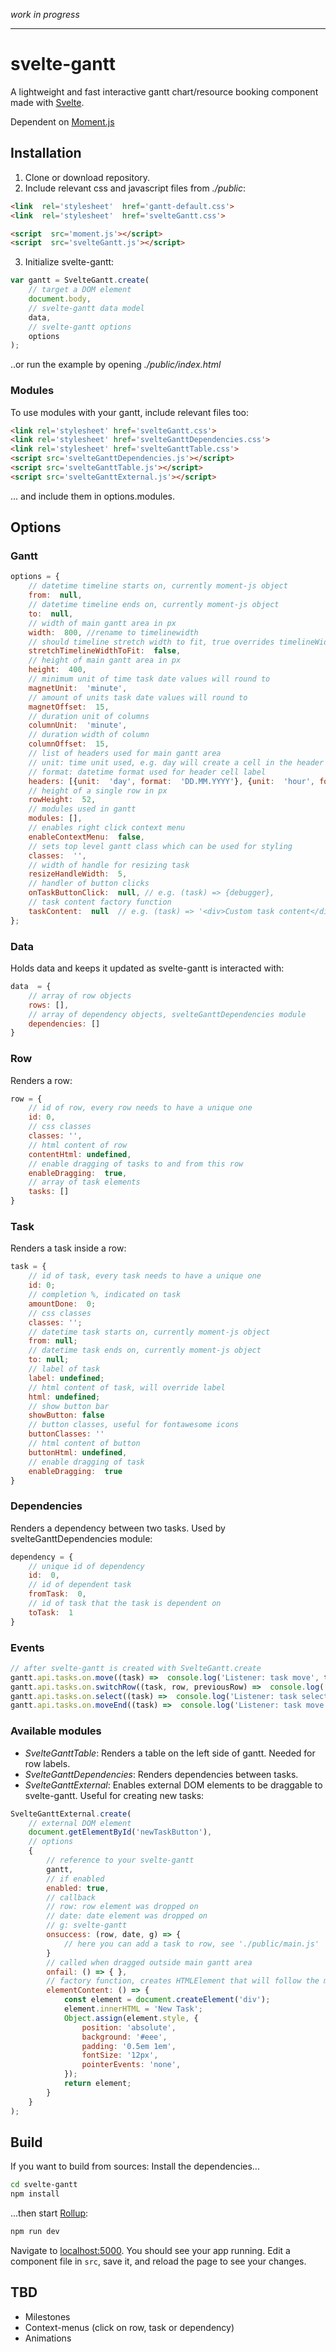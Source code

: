 
*work in progress*

---

# svelte-gantt
A lightweight and fast interactive gantt chart/resource booking component made with [Svelte](https://svelte.technology/).

Dependent on [Moment.js](https://momentjs.com/)

## Installation

 1. Clone or download repository.  
 2. Include relevant css and javascript
    files from *./public*:

```html
<link  rel='stylesheet'  href='gantt-default.css'>
<link  rel='stylesheet'  href='svelteGantt.css'>

<script  src='moment.js'></script>
<script  src='svelteGantt.js'></script>
```

 3. Initialize svelte-gantt:
```js
var gantt = SvelteGantt.create(
	// target a DOM element
	document.body, 
	// svelte-gantt data model
	data, 
	// svelte-gantt options
	options
);
```
..or run the example by opening *./public/index.html*

### Modules
To use modules with your gantt, include relevant files too:
```html
<link rel='stylesheet' href='svelteGantt.css'>
<link rel='stylesheet' href='svelteGanttDependencies.css'>
<link rel='stylesheet' href='svelteGanttTable.css'>
<script src='svelteGanttDependencies.js'></script>
<script src='svelteGanttTable.js'></script>
<script src='svelteGanttExternal.js'></script>
```
... and include them in options.modules.

## Options

### Gantt
```js
options = {
	// datetime timeline starts on, currently moment-js object
	from:  null,
	// datetime timeline ends on, currently moment-js object
	to:  null,
	// width of main gantt area in px
	width:  800, //rename to timelinewidth
	// should timeline stretch width to fit, true overrides timelineWidth
	stretchTimelineWidthToFit:  false,
	// height of main gantt area in px
	height:  400,
	// minimum unit of time task date values will round to
	magnetUnit:  'minute',
	// amount of units task date values will round to
	magnetOffset:  15,
	// duration unit of columns
	columnUnit:  'minute',
	// duration width of column
	columnOffset:  15,
	// list of headers used for main gantt area
	// unit: time unit used, e.g. day will create a cell in the header for each day in the timeline
	// format: datetime format used for header cell label
	headers: [{unit:  'day', format:  'DD.MM.YYYY'}, {unit:  'hour', format:  'HH'}],
	// height of a single row in px
	rowHeight:  52,
	// modules used in gantt
	modules: [],
	// enables right click context menu
	enableContextMenu:  false,
	// sets top level gantt class which can be used for styling
	classes:  '',
	// width of handle for resizing task
	resizeHandleWidth:  5,
	// handler of button clicks
	onTaskButtonClick:  null, // e.g. (task) => {debugger},
	// task content factory function
	taskContent:  null  // e.g. (task) => '<div>Custom task content</div>'
};
```

### Data
Holds data and keeps it updated as svelte-gantt is interacted with:
```js
data  = {
	// array of row objects
	rows: [],
	// array of dependency objects, svelteGanttDependencies module
	dependencies: []
}
```

### Row
Renders a row:
```js
row = {
	// id of row, every row needs to have a unique one
	id: 0,
	// css classes
	classes: '',
	// html content of row
	contentHtml: undefined,
	// enable dragging of tasks to and from this row
	enableDragging:  true,
	// array of task elements
	tasks: []
}
```


### Task
Renders a task inside a row:
```js
task = {
	// id of task, every task needs to have a unique one
	id: 0;
	// completion %, indicated on task
	amountDone:  0;
	// css classes
	classes: '';
	// datetime task starts on, currently moment-js object
	from: null;
	// datetime task ends on, currently moment-js object
	to: null;
	// label of task
	label: undefined;
	// html content of task, will override label
	html: undefined;
	// show button bar
	showButton: false
	// button classes, useful for fontawesome icons
	buttonClasses: ''
	// html content of button
	buttonHtml: undefined,
	// enable dragging of task
	enableDragging:  true
}
```

### Dependencies 
Renders a dependency between two tasks. Used by svelteGanttDependencies module:
```js
dependency = {
	// unique id of dependency
	id:  0,
	// id of dependent task
	fromTask:  0,
	// id of task that the task is dependent on
	toTask:  1
}
```
### Events
```js
// after svelte-gantt is created with SvelteGantt.create
gantt.api.tasks.on.move((task) =>  console.log('Listener: task move', task));
gantt.api.tasks.on.switchRow((task, row, previousRow) =>  console.log('Listener: task switched row', task));
gantt.api.tasks.on.select((task) =>  console.log('Listener: task selected', task));
gantt.api.tasks.on.moveEnd((task) =>  console.log('Listener: task move end', task));
```
### Available modules

 - *SvelteGanttTable*: Renders a table on the left side of gantt. Needed for row labels.
 - *SvelteGanttDependencies*: Renders dependencies between tasks.
 - *SvelteGanttExternal*: Enables external DOM elements to be draggable to svelte-gantt. Useful for creating new tasks:

```js
SvelteGanttExternal.create(
	// external DOM element
	document.getElementById('newTaskButton'), 
	// options
	{
		// reference to your svelte-gantt 
		gantt,
		// if enabled
    	enabled: true,
		// callback
		// row: row element was dropped on
		// date: date element was dropped on
		// g: svelte-gantt
		onsuccess: (row, date, g) => {
			// here you can add a task to row, see './public/main.js'
		}
		// called when dragged outside main gantt area
    	onfail: () => { },
		// factory function, creates HTMLElement that will follow the mouse
		elementContent: () => {
			const element = document.createElement('div');
			element.innerHTML = 'New Task';
			Object.assign(element.style, {
				position: 'absolute',
				background: '#eee',
				padding: '0.5em 1em',
				fontSize: '12px',
				pointerEvents: 'none',
			});
			return element;
		}
	}
);
```

## Build

  

If you want to build from sources:
Install the dependencies...

  

```bash
cd svelte-gantt
npm install
```

  

...then start [Rollup](https://rollupjs.org):

  

```bash
npm run dev
```

  

Navigate to [localhost:5000](http://localhost:5000). You should see your app running. Edit a component file in `src`, save it, and reload the page to see your changes.

## TBD

 - Milestones 
 - Context-menus (click on row, task or dependency)
 - Animations

